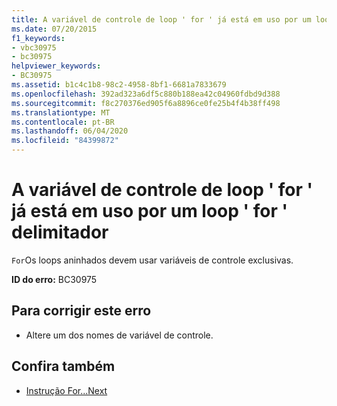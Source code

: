 ```yaml
---
title: A variável de controle de loop ' for ' já está em uso por um loop ' for ' delimitador
ms.date: 07/20/2015
f1_keywords:
- vbc30975
- bc30975
helpviewer_keywords:
- BC30975
ms.assetid: b1c4c1b8-98c2-4958-8bf1-6681a7833679
ms.openlocfilehash: 392ad323a6df5c880b188ea42c04960fdbd9d388
ms.sourcegitcommit: f8c270376ed905f6a8896ce0fe25b4f4b38ff498
ms.translationtype: MT
ms.contentlocale: pt-BR
ms.lasthandoff: 06/04/2020
ms.locfileid: "84399872"
---
```

# <a name="for-loop-control-variable-already-in-use-by-an-enclosing-for-loop"></a>A variável de controle de loop ' for ' já está em uso por um loop ' for ' delimitador
`For`Os loops aninhados devem usar variáveis de controle exclusivas.  
  
 **ID do erro:** BC30975  
  
## <a name="to-correct-this-error"></a>Para corrigir este erro  
  
- Altere um dos nomes de variável de controle.  
  
## <a name="see-also"></a>Confira também

- [Instrução For...Next](../language-reference/statements/for-next-statement.md)
